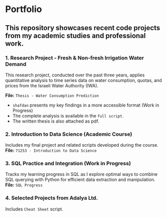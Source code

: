 # Portfolio

## This repository showcases recent code projects from my academic studies and professional work.

### 1. Research Project - Fresh & Non-fresh Irrigation Water Demand
This research project, conducted over the past three years, applies quantitative analysis to time series data on water consumption,
quotas, and prices from the Israeli Water Authority (IWA).

**File:** `Thesis - Water Consumption Prediction`
 - `shafdan` presents my key findings in a more accessible format (Work in Progress)
 - The complete analysis is available in the `full script`.
 - The written thesis is also attached as pdf.

### 2. Introduction to Data Science (Academic Course)
Includes my final project and related scripts developed during the course.  
**File:** `71253 - Introduction to Data Science`

### 3. SQL Practice and Integration (Work in Progress)
Tracks my learning progress in SQL as I explore optimal ways to combine SQL querying with Python for efficient data extraction and manipulation.  
**File:** `SQL Progress`

### 4. Selected Projects from Adalya Ltd.
Includes `Cheat Sheet` script.



